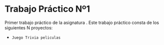 # Trabajo Práctico Nº1

Primer trabajo práctico de la asignatura <Programacion Avanzada>.
Este trabajo práctico consta de los siguientes N proyectos:
  - `Juego Trivia peliculas`


